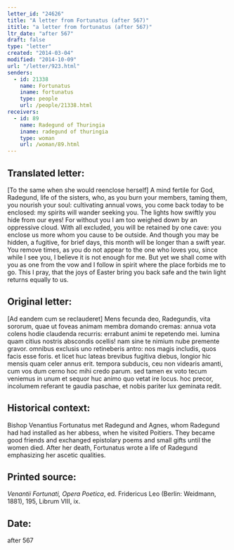 ```yaml
---
letter_id: "24626"
title: "A letter from Fortunatus (after 567)"
ititle: "a letter from fortunatus (after 567)"
ltr_date: "after 567"
draft: false
type: "letter"
created: "2014-03-04"
modified: "2014-10-09"
url: "/letter/923.html"
senders:
  - id: 21338
    name: Fortunatus
    iname: fortunatus
    type: people
    url: /people/21338.html
receivers:
  - id: 89
    name: Radegund of Thuringia
    iname: radegund of thuringia
    type: woman
    url: /woman/89.html
---
```

<h2> Translated letter:</h2>[To the same when she would reenclose herself]
A mind fertile for God, Radegund, life of the sisters,
who, as you burn your members, taming them, you nourish your soul:
cultivating annual vows, you come back today to be enclosed:
my spirits will wander seeking you.
The lights how swiftly you hide from our eyes!
For without you I am too weighed down by an oppressive cloud.
With all excluded, you will be retained by one cave:
you enclose us more whom you cause to be outside.
And though you may be hidden, a fugitive, for brief days,
this month will be longer than a swift year.
You remove times, as you do not appear to the one who loves you,
since while I see you, I believe it is not enough for me.
But yet we shall come with you as one from the vow
and I follow in spirit where the place forbids me to go.
This I pray, that the joys of Easter bring you back safe
and the twin light returns equally to us.
<h2 class="mt-4"> Original letter:</h2>[Ad eandem cum se reclauderet]
Mens fecunda deo, Radegundis, vita sororum,
quae ut foveas animam membra domando cremas:
annua vota colens hodie claudenda recurris:
errabunt animi te repetendo mei.
lumina quam citius nostris abscondis ocellis!
nam sine te nimium nube premente gravor.
omnibus exclusis uno retineberis antro:
nos magis includis, quos facis esse foris.
et licet huc lateas brevibus fugitiva diebus,
longior hic mensis quam celer annus erit.
tempora subducis, ceu non videaris amanti,
cum vos dum cerno hoc mihi credo parum.
sed tamen ex voto tecum veniemus in unum
et sequor huc animo quo vetat ire locus.
hoc precor, incolumem referant te gaudia paschae,
et nobis pariter lux geminata redit.
<h2 class="mt-4"> Historical context:</h2>Bishop Venantius Fortunatus met Radegund and Agnes, whom Radegund had had installed as her abbess, when he visited Poitiers.  They became good friends and exchanged epistolary poems and small gifts until the women died.  After her death, Fortunatus wrote a life of Radegund emphasizing her ascetic qualities.
<h2 class="mt-4"> Printed source:</h2><p><em>Venantii Fortunati, Opera Poetica</em>, ed. Fridericus Leo (Berlin: Weidmann, 1881), 195, Librum VIII, ix.</p><h2 class="mt-4"> Date:</h2>after 567